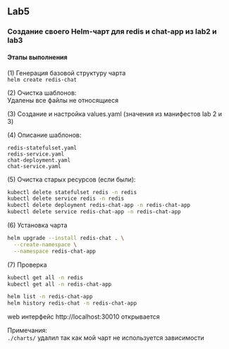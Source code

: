 ## Lab5

### Создание своего Helm-чарт для redis и chat-app из lab2 и lab3

#### Этапы выполнения

(1)
Генерация базовой структуру чарта  
`helm create redis-chat`

(2) Очистка шаблонов:  
Удалены все файлы не относящиеся

(3)
Создание и настройка values.yaml (значения из манифестов lab 2 и 3)

(4)
Описание шаблонов:

```
redis-statefulset.yaml
redis-service.yaml
chat-deployment.yaml
chat-service.yaml
```

(5) Очистка старых ресурсов (если были):

```bash
kubectl delete statefulset redis -n redis
kubectl delete service redis -n redis
kubectl delete deployment redis-chat-app -n redis-chat-app
kubectl delete service redis-chat-app -n redis-chat-app
```

(6) Установка чарта

```bash
helm upgrade --install redis-chat . \
  --create-namespace \
  --namespace redis-chat-app
```

(7) Проверка

```bash
kubectl get all -n redis
kubectl get all -n redis-chat-app

helm list -n redis-chat-app
helm history redis-chat -n redis-chat-app
```

web интерфейс http://localhost:30010 открывается

Примечания:  
`./charts/` удалил так как мой чарт не используется зависимости
